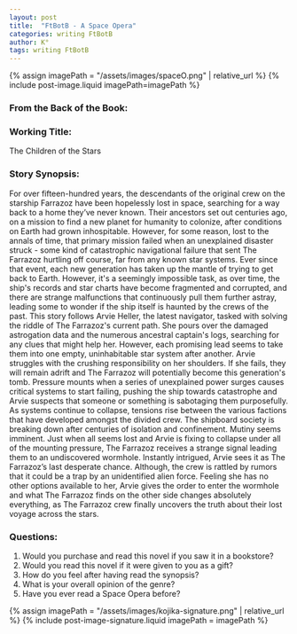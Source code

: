 ```yaml
---
layout: post
title:  "FtBotB - A Space Opera"
categories: writing FtBotB
author: K°
tags: writing FtBotB
---
```


<div>
{% assign imagePath = "/assets/images/spaceO.png" | relative_url %}
{% include post-image.liquid imagePath=imagePath %}
</div>

### From the Back of the Book:

### Working Title:
The Children of the Stars

### Story Synopsis:
For over fifteen-hundred years, the descendants of the original crew on the starship Farrazoz have been hopelessly lost in space, searching for a way back to a home they’ve never known. Their ancestors set out centuries ago, on a mission to find a new planet for humanity to colonize, after conditions on Earth had grown inhospitable. However, for some reason, lost to the annals of time, that primary mission failed when an unexplained disaster struck - some kind of catastrophic navigational failure that sent The Farrazoz hurtling off course, far from any known star systems. Ever since that event, each new generation has taken up the mantle of trying to get back to Earth. However, it's a seemingly impossible task, as over time, the ship's records and star charts have become fragmented and corrupted, and there are strange malfunctions that continuously pull them further astray, leading some to wonder if the ship itself is haunted by the crews of the past. This story follows Arvie Heller, the latest navigator, tasked with solving the riddle of The Farrazoz's current path. She pours over the damaged astrogation data and the numerous ancestral captain's logs, searching for any clues that might help her. However, each promising lead seems to take them into one empty, uninhabitable star system after another. Arvie struggles with the crushing responsibility on her shoulders. If she fails, they will remain adrift and The Farrazoz will potentially become this generation's tomb. Pressure mounts when a series of unexplained power surges causes critical systems to start failing, pushing the ship towards catastrophe and Arvie suspects that someone or something is sabotaging them purposefully. As systems continue to collapse, tensions rise between the various factions that have developed amongst the divided crew. The shipboard society is breaking down after centuries of isolation and confinement. Mutiny seems imminent. Just when all seems lost and Arvie is fixing to collapse under all of the mounting pressure, The Farrazoz receives a strange signal leading them to an undiscovered wormhole. Instantly intrigued, Arvie sees it as The Farrazoz’s last desperate chance. Although, the crew is rattled by rumors that it could be a trap by an unidentified alien force. Feeling she has no other options available to her, Arvie gives the order to enter the wormhole and what The Farrazoz finds on the other side changes absolutely everything, as The Farrazoz crew finally uncovers the truth about their lost voyage across the stars.

### Questions:
1. Would you purchase and read this novel if you saw it in a bookstore?
2. Would you read this novel if it were given to you as a gift?
3. How do you feel after having read the synopsis?
4. What is your overall opinion of the genre?
5. Have you ever read a Space Opera before?

<!-- signature -->
{% assign imagePath = "/assets/images/kojika-signature.png" | relative_url %}
{% include post-image-signature.liquid imagePath = imagePath %}